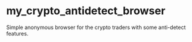 # my_crypto_antidetect_browser
Simple anonymous browser for the crypto traders with some anti-detect features.
